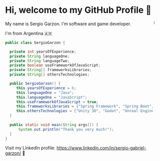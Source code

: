 # Hi, welcome to my GitHub Profile  :wave: 
<img width="5%" align="right" alt="Mona cat" src="https://github.com/Justineo/github-hovercard/blob/master/assets/spinner.gif](https://github.com/SergioGarzon/SergioGarzon/blob/master/spinner.gif)" />

My name is Sergio Garzon. I'm software and game developer.

I'm from Argentina 🇦🇷
```Java
public class SergioGarzon {

  private int yearsOfExperience;
  private String languageOne;
  private String languageTwo;
  private boolean useFrameworkOfJavaScript;
  private String[] frameworksLibraries;
  private String[] othersTechnologies;

  public SergioGarzon() {
     this.yearsOfExperience = 6;
     this.languageOne = "Java";
     this.languageOne = "JavaScript";
     this.useFrameworkOfJavaScript = true;
     this.frameworksLibraries = {"Spring Framework", "Spring Boot", "Angular", "React"};
     this.othersTechnologies = {"Unity 3D", "Godot", "Unreal Engine"};
  }
  
  public static void main(String args[]) {
      System.out.println("Thank you very much!");
  }
}
 ``` 

Visit my LinkedIn profile: https://www.linkedin.com/in/sergio-gabriel-garzon/ :link:

